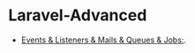 # Laravel-Advanced

- [Events & Listeners & Mails & Queues & Jobs:](https://github.com/esameisa/Laravel-Advanced/blob/master/Events_Listeners_Mails_Queue_Jobs.md).
